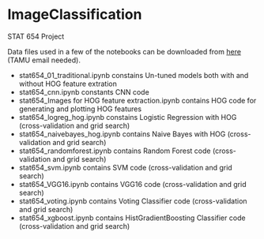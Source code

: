 # ImageClassification
STAT 654 Project

Data files used in a few of the notebooks can be downloaded from [here](https://drive.google.com/open?id=1IHTCxt5FGDS5Smr8JpRDQpwyPFbKUE5d) (TAMU email needed). 

- stat654_01_traditional.ipynb constains Un-tuned models both with and without HOG feature extration
- stat654_cnn.ipynb constants CNN code
- stat654_Images for HOG feature extraction.ipynb contains HOG code for generating and plotting HOG features
- stat654_logreg_hog.ipynb constains Logistic Regression with HOG (cross-validation and grid search)
- stat654_naivebayes_hog.ipynb contains Naive Bayes with HOG (cross-validation and grid search)
- stat654_randomforest.ipynb contains Random Forest code (cross-validation and grid search)
- stat654_svm.ipynb contains SVM code (cross-validation and grid search)
- stat654_VGG16.ipynb contains VGG16 code (cross-validation and grid search)
- stat654_voting.ipynb contains Voting Classifier code (cross-validation and grid search)
- stat654_xgboost.ipynb contains HistGradientBoosting Classifier code (cross-validation and grid search)
